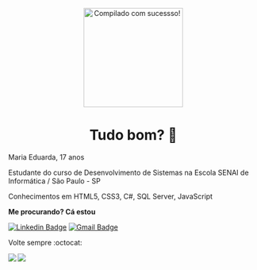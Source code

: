 <p align="center"><img src="https://github.com/MaduSilva/MaduSilva/blob/master/ezgif.com-add-text (1).gif" alt="Compilado com sucessso!" width="200px"></p>

<h1 align = "center">Tudo bom? 🙋</h1>

<p> Maria Eduarda,  17 anos </p>
<p> Estudante do curso de Desenvolvimento de Sistemas na Escola SENAI de Informática / São Paulo - SP</p>
<p> Conhecimentos em HTML5, CSS3, C#, SQL Server, JavaScript </p>


<p><b>Me procurando? Cá estou</p></b>

[![Linkedin Badge](https://img.shields.io/badge/-Madudev-blue?style=flat-square&logo=Linkedin&logoColor=white&link=https://www.linkedin.com/in/madudev)](https://www.linkedin.com/in/madudev)
[![Gmail Badge](https://img.shields.io/badge/-eumadu.silva@gmail.com-c14438?style=flat-square&logo=Gmail&logoColor=white&link=mailto:eumadu.silva@gmail.com)](mailto:eumadu.silva@gmail.com)


Volte sempre :octocat:

<a href="https://github.com/MaduSilva/github-readme-stats">
  <img align="left" src="https://github-readme-stats.vercel.app/api?username=MaduSilva&show_icons=true" />
</a>
<a href="https://github.com/MaduSilva/convoychat">
  <img align="left" src="https://github-readme-stats.vercel.app/api/top-langs/?username=MaduSilva" />
</a>

